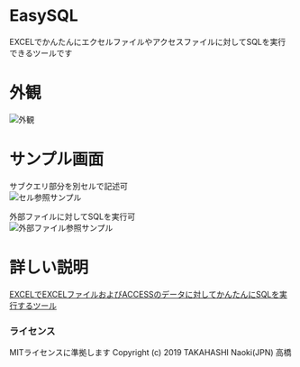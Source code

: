 # EasySQL
EXCELでかんたんにエクセルファイルやアクセスファイルに対してSQLを実行できるツールです

# 外観
![外観](https://user-images.githubusercontent.com/50874513/69812391-6710ae80-1233-11ea-8379-5251d57de4f5.png)

# サンプル画面
サブクエリ部分を別セルで記述可      
![セル参照サンプル](https://user-images.githubusercontent.com/50874513/69870083-1ad87380-12f2-11ea-8a5b-24c149dcfeed.png)     


外部ファイルに対してSQLを実行可      
![外部ファイル参照サンプル](https://user-images.githubusercontent.com/50874513/69870085-1ad87380-12f2-11ea-8e06-4304703bfc0d.png)  

# 詳しい説明
[EXCELでEXCELファイルおよびACCESSのデータに対してかんたんにSQLを実行するツール](https://qiita.com/takahasinaoki/items/7b3918f781a74ae6394f)

### ライセンス
MITライセンスに準拠します
Copyright (c) 2019 TAKAHASHI Naoki(JPN) 高橋
